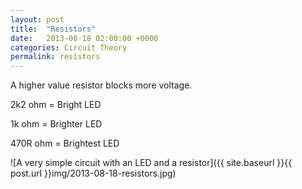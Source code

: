 ```yaml
---
layout: post
title:  "Resistors"
date:   2013-08-18 02:00:00 +0000
categories: Circuit Theory
permalink: resistors
---
```

A higher value resistor blocks more voltage.

2k2 ohm = Bright LED

1k ohm = Brighter LED

470R ohm   = Brightest LED

![A very simple circuit with an LED and a resistor]({{ site.baseurl }}{{ post.url }}img/2013-08-18-resistors.jpg)
